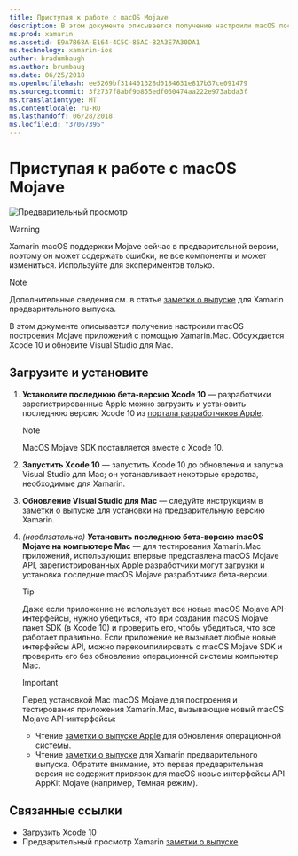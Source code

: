 ```yaml
---
title: Приступая к работе с macOS Mojave
description: В этом документе описывается получение настроили macOS построения Mojave приложений с помощью Xamarin.Mac. Обсуждается Xcode 10 и обновите Visual Studio для Mac.
ms.prod: xamarin
ms.assetid: E9A7B68A-E164-4C5C-86AC-B2A3E7A30DA1
ms.technology: xamarin-ios
author: bradumbaugh
ms.author: brumbaug
ms.date: 06/25/2018
ms.openlocfilehash: ee5269bf314401328d0184631e817b37ce091479
ms.sourcegitcommit: 3f2737f8abf9b855edf060474aa222e973abda3f
ms.translationtype: MT
ms.contentlocale: ru-RU
ms.lasthandoff: 06/28/2018
ms.locfileid: "37067395"
---
```

# <a name="getting-started-with-macos-mojave"></a>Приступая к работе с macOS Mojave

![Предварительный просмотр](~/media/shared/preview.png)

> [!WARNING]
> Xamarin macOS поддержки Mojave сейчас в предварительной версии, поэтому он может содержать ошибки, не все компоненты и может измениться.
> Используйте для экспериментов только.

> [!NOTE]
> Дополнительные сведения см. в статье [заметки о выпуске](https://releases.xamarin.com/preview-release-xcode-10-beta/) для Xamarin предварительного выпуска.

В этом документе описывается получение настроили macOS построения Mojave приложений с помощью Xamarin.Mac. Обсуждается Xcode 10 и обновите Visual Studio для Mac.

## <a name="download-and-install"></a>Загрузите и установите

1. **Установите последнюю бета-версию Xcode 10** — разработчики зарегистрированные Apple можно загрузить и установить последнюю версию Xcode 10 из [портала разработчиков Apple](https://developer.apple.com/download/).

   > [!NOTE]
   > MacOS Mojave SDK поставляется вместе с Xcode 10.

2. **Запустить Xcode 10** — запустить Xcode 10 до обновления и запуска Visual Studio для Mac; он устанавливает некоторые средства, необходимые для Xamarin.

3. **Обновление Visual Studio для Mac** — следуйте инструкциям в [заметки о выпуске](https://releases.xamarin.com/preview-release-xcode-10-beta/) для установки на предварительную версию Xamarin.

4. _(необязательно)_  **Установить последнюю бета-версию macOS Mojave на компьютере Mac** — для тестирования Xamarin.Mac приложений, использующих впервые представлена macOS Mojave API, зарегистрированных Apple разработчики могут [загрузки](https://developer.apple.com/download/) и установка последние macOS Mojave разработчика бета-версии.

   > [!TIP]
   > Даже если приложение не использует все новые macOS Mojave API-интерфейсы, нужно убедиться, что при создании macOS Mojave пакет SDK (в Xcode 10) и проверить его, чтобы убедиться, что все работает правильно. Если приложение не вызывает любые новые интерфейсы API, можно перекомпилировать с macOS Mojave SDK и проверить его без обновление операционной системы компьютер Mac.

   > [!IMPORTANT]
   > Перед установкой Mac macOS Mojave для построения и тестирования приложения Xamarin.Mac, вызывающие новый macOS Mojave API-интерфейсы:
   > - Чтение [заметки о выпуске Apple](https://developer.apple.com/download/) для обновления операционной системы.
   > - Чтение [заметки о выпуске](https://releases.xamarin.com/preview-release-xcode-10-beta/) для Xamarin предварительного выпуска. Обратите внимание, это первая предварительная версия не содержит привязок для macOS новые интерфейсы API AppKit Mojave (например, Темная режим).

## <a name="related-links"></a>Связанные ссылки

- [Загрузить Xcode 10](https://developer.apple.com/download/)
- Предварительный просмотр Xamarin [заметки о выпуске](https://releases.xamarin.com/preview-release-xcode-10-beta/)
